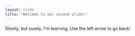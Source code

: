 ```yaml
---
layout: slide
title: "Welcome to our second slide!"
---
```

Slowly, but surely, I'm learning. 
Use the left arrow to go back!
